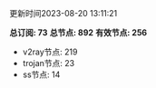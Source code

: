 更新时间2023-08-20 13:11:21

**总订阅: 73**
**总节点: 892**
**有效节点: 256**
- v2ray节点: 219
- trojan节点: 23
- ss节点: 14
